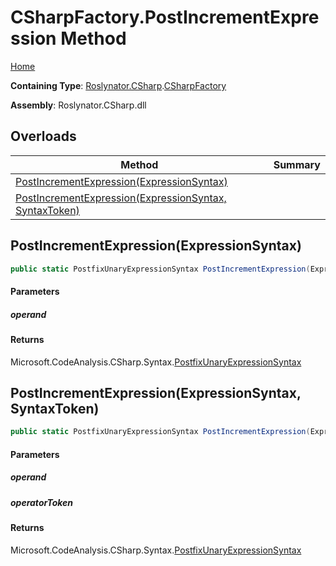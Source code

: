 # CSharpFactory\.PostIncrementExpression Method

[Home](../../../../README.md)

**Containing Type**: [Roslynator.CSharp](../../README.md)\.[CSharpFactory](../README.md)

**Assembly**: Roslynator\.CSharp\.dll

## Overloads

| Method | Summary |
| ------ | ------- |
| [PostIncrementExpression(ExpressionSyntax)](#Roslynator_CSharp_CSharpFactory_PostIncrementExpression_Microsoft_CodeAnalysis_CSharp_Syntax_ExpressionSyntax_) | |
| [PostIncrementExpression(ExpressionSyntax, SyntaxToken)](#Roslynator_CSharp_CSharpFactory_PostIncrementExpression_Microsoft_CodeAnalysis_CSharp_Syntax_ExpressionSyntax_Microsoft_CodeAnalysis_SyntaxToken_) | |

## PostIncrementExpression\(ExpressionSyntax\)<a name="Roslynator_CSharp_CSharpFactory_PostIncrementExpression_Microsoft_CodeAnalysis_CSharp_Syntax_ExpressionSyntax_"></a>

```csharp
public static PostfixUnaryExpressionSyntax PostIncrementExpression(ExpressionSyntax operand)
```

#### Parameters

##### operand





#### Returns

Microsoft\.CodeAnalysis\.CSharp\.Syntax\.[PostfixUnaryExpressionSyntax](https://docs.microsoft.com/en-us/dotnet/api/microsoft.codeanalysis.csharp.syntax.postfixunaryexpressionsyntax)

## PostIncrementExpression\(ExpressionSyntax, SyntaxToken\)<a name="Roslynator_CSharp_CSharpFactory_PostIncrementExpression_Microsoft_CodeAnalysis_CSharp_Syntax_ExpressionSyntax_Microsoft_CodeAnalysis_SyntaxToken_"></a>

```csharp
public static PostfixUnaryExpressionSyntax PostIncrementExpression(ExpressionSyntax operand, SyntaxToken operatorToken)
```

#### Parameters

##### operand





##### operatorToken





#### Returns

Microsoft\.CodeAnalysis\.CSharp\.Syntax\.[PostfixUnaryExpressionSyntax](https://docs.microsoft.com/en-us/dotnet/api/microsoft.codeanalysis.csharp.syntax.postfixunaryexpressionsyntax)

